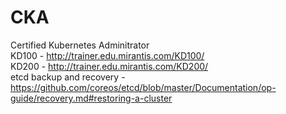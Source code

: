 # CKA  
Certified Kubernetes Adminitrator  
KD100 - http://trainer.edu.mirantis.com/KD100/  
KD200 - http://trainer.edu.mirantis.com/KD200/  
etcd backup and recovery - https://github.com/coreos/etcd/blob/master/Documentation/op-guide/recovery.md#restoring-a-cluster  
